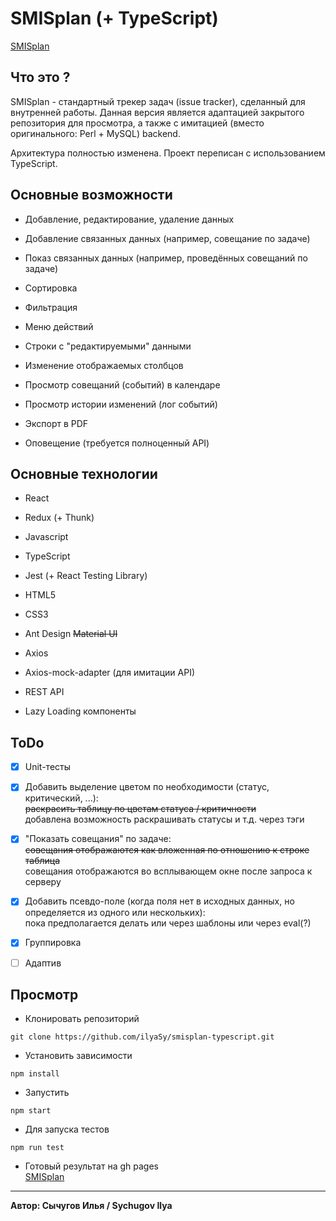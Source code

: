 # SMISplan (+ TypeScript)
[SMISplan](https://ilyasy.github.io/smisplan-typescript/)

## Что это ?
SMISplan - стандартный трекер задач (issue tracker), сделанный для внутренней работы. Данная версия является
адаптацией закрытого репозитория для просмотра, а также с имитацией (вместо оригинального: Perl + MySQL) backend.

Архитектура полностью изменена. Проект переписан с использованием TypeScript.

## Основные возможности
* Добавление, редактирование, удаление данных

* Добавление связанных данных (например, совещание по задаче)

* Показ связанных данных (например, проведённых совещаний по задаче)

* Сортировка

* Фильтрация

* Меню действий

* Строки с "редактируемыми" данными

* Изменение  отображаемых столбцов

* Просмотр совещаний (событий) в календаре

* Просмотр истории изменений (лог событий)

* Экспорт в PDF

* Оповещение (требуется полноценный API)

## Основные технологии
* React

* Redux (+ Thunk)

* Javascript

* TypeScript

* Jest (+ React Testing Library)

* HTML5

* CSS3

* Ant Design ~~Material UI~~

* Axios

* Axios-mock-adapter (для имитации API)

* REST API

* Lazy Loading компоненты

## ToDo
- [x] Unit-тесты

- [x] Добавить выделение цветом по необходимости (статус, критический, ...):<br>
      ~~раскрасить таблицу по цветам статуса / критичности~~<br>
      добавлена возможность раскрашивать статусы и т.д. через тэги

- [x] "Показать совещания" по задаче:<br>
      ~~совещания отображаются как вложенная по отношению к строке таблица~~<br>
      совещания отображаются во всплывающем окне после запроса к серверу

- [x] Добавить псевдо-поле (когда поля нет в исходных данных, но определяется из одного или нескольких):<br>
      пока предполагается делать или через шаблоны или через eval(?)

- [x] Группировка

- [ ] Адаптив

## Просмотр

* Клонировать репозиторий
```
git clone https://github.com/ilyaSy/smisplan-typescript.git
```

* Установить зависимости
```
npm install
```

* Запустить
```
npm start
```

* Для запуска тестов
```
npm run test
```

* Готовый результат на gh pages
<br>[SMISplan](https://ilyasy.github.io/smisplan-typescript/)

-----
**Автор: Сычугов Илья / Sychugov Ilya**
